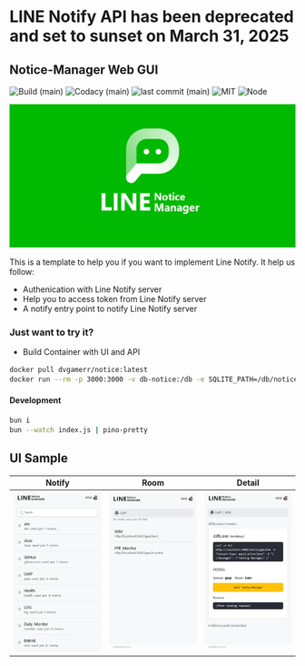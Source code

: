 # LINE Notify API has been deprecated and set to sunset on March 31, 2025

## Notice-Manager Web GUI

![Build (main)](https://img.shields.io/github/actions/workflow/status/dvgamerr-app/notice-manager/notice.yml?style=flat-square)
![Codacy (main)](https://img.shields.io/codacy/grade/3ec9018fd0994796b64484495342a131/main?style=flat-square)
![last commit (main)](https://img.shields.io/github/last-commit/dvgamerr-app/notice-manager/main.svg?style=flat-square)
![MIT](https://img.shields.io/dub/l/vibe-d.svg?style=flat-square)
![Node](https://img.shields.io/badge/node-apline-green?style=flat-square)

![notify](./docs/cover.jpg)

This is a template to help you if you want to implement Line Notify. It help us follow:

- Authenication with Line Notify server
- Help you to access token from Line Notify server
- A notify entry point to notify Line Notify server

### Just want to try it?
- Build Container with UI and API
```bash
docker pull dvgamerr/notice:latest
docker run --rm -p 3000:3000 -v db-notice:/db -e SQLITE_PATH=/db/notice.db dvgamerr/notice:latest
```

#### Development
```bash
bun i
bun --watch index.js | pino-pretty
```

## UI Sample

| Notify                                   | Room                                 | Detail                                   |
| ---------------------------------------- | ------------------------------------ | ---------------------------------------- |
| ![notify](./docs/liff-notify.webp) | ![room](./docs/liff-room.webp) | ![detail](./docs/liff-detail.webp) |
